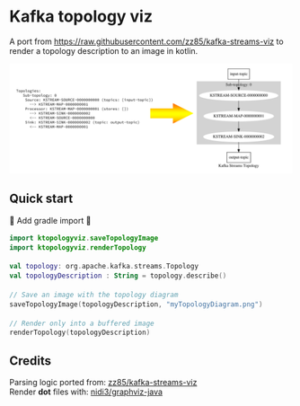 # Kafka topology viz

A port from https://raw.githubusercontent.com/zz85/kafka-streams-viz to render a topology description to an image in kotlin.

![K Topology Viz](./assets/KTopologyViz.png)

## Quick start
🚧 Add gradle import 🚧

```kotlin
import ktopologyviz.saveTopologyImage
import ktopologyviz.renderTopology

val topology: org.apache.kafka.streams.Topology 
val topologyDescription : String = topology.describe()

// Save an image with the topology diagram
saveTopologyImage(topologyDescription, "myTopologyDiagram.png")

// Render only into a buffered image
renderTopology(topologyDescription)
```

## Credits
Parsing logic ported from: [zz85/kafka-streams-viz](https://raw.githubusercontent.com/zz85/kafka-streams-viz)  
Render **dot** files with: [nidi3/graphviz-java](https://github.com/nidi3/graphviz-java)
